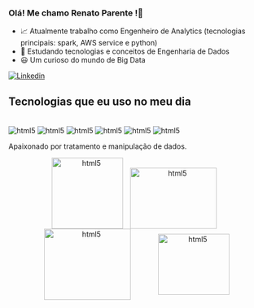  ### Olá! Me chamo Renato Parente !👋
 * 📈​ Atualmente trabalho como Engenheiro de Analytics (tecnologias principais: spark, AWS service e python)
 * 📗​ Estudando tecnologias e conceitos de Engenharia de Dados
 * 😃 Um curioso do mundo de Big Data
   
 [![Linkedin](https://img.shields.io/badge/LinkedIn-0077B5?style=for-the-badge&logo=linkedin&logoColor=white)](https://www.linkedin.com/in/renato-assis-schiavon-parente-a323011b3/)

 ## Tecnologias que eu uso no meu dia
 <div style = "display: inline_block"><br/>
  <img align = "center" alt ="html5" src = "https://img.shields.io/badge/Python-3776AB?style=for-the-badge&logo=python&logoColor=white" />
  <img align = "center" alt ="html5" src = "https://img.shields.io/badge/Databricks-FF3621?style=for-the-badge&logo=Databricks&logoColor=white" />  
  <img align = "center" alt ="html5" src = "https://img.shields.io/badge/Amazon_AWS-FF9900?style=for-the-badge&logo=amazonaws&logoColor=white" />  
  <img align = "center" alt ="html5" src = "https://img.shields.io/badge/Spark%20AR-FF5C83?style=for-the-badge&logo=Spark AR&logoColor=white" />  
  <img align = "center" alt ="html5" src = "https://img.shields.io/badge/MongoDB-4EA94B?style=for-the-badge&logo=mongodb&logoColor=white" />  
  <img align = "center" alt ="html5" src = "https://img.shields.io/badge/Microsoft%20SQL%20Server-CC2927?style=for-the-badge&logo=microsoft%20sql%20server&logoColor=white" />   
 </div>



Apaixonado por tratamento e manipulação de dados.

<div style="display: inline-block; text-align: center;">
  <img 
    align="center" 
    alt="html5" 
    src="https://github.com/Renato425636/imos/blob/main/associate-analytics-engineering.1-removebg-preview.png?raw=true" 
    style="width: 140px; height: 140px; vertical-align: middle; margin-right: 10px;" 
  />
  <img 
    align="center" 
    alt="html5" 
    src="https://github.com/Renato425636/imos/blob/main/associate-data-mod.png?raw=true" 
    style="width: 170px; height: 120px; vertical-align: middle; margin-right: 10px; margin-top: 20px;" 
  />
  <img 
    align="center" 
    alt="html5" 
    src="https://github.com/Renato425636/imos/blob/main/associate-data-eng.png?raw=true" 
    style="width: 170px; height: 140px; vertical-align: middle; margin-right: 50px;" 
  />
  <img 
    align="center" 
    alt="html5" 
    src="https://github.com/Renato425636/imos/blob/main/databricks.png?raw=true" 
    style="width: 140px; height: 120px; vertical-align: middle;" 
  />
</div>




